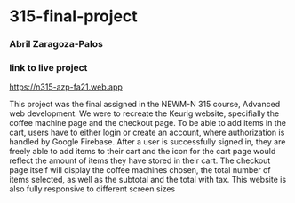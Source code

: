 # 315-final-project

### Abril Zaragoza-Palos

### link to live project

https://n315-azp-fa21.web.app

This project was the final assigned in the NEWM-N 315 course, Advanced web development. We were to recreate the Keurig website, specifially the coffee machine page and the checkout page. To be able to add items in the cart, users have to either login or create an account, where authorization is handled by Google Firebase. After a user is successfully signed in, they are freely able to add items to their cart and the icon for the cart page would reflect the amount of items they have stored in their cart. The checkout page itself will display the coffee machines chosen, the total number of items selected, as well as the subtotal and the total with tax. This website is also fully responsive to different screen sizes
